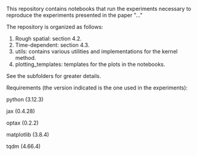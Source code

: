 This repository contains notebooks that run the experiments necessary to reproduce the experiments presented in the paper "..."

The repository is organized as follows:

1. Rough spatial: section 4.2.
2. Time-dependent: section 4.3.
3. utils: contains various utilities and implementations for the kernel method.
4. plotting_templates: templates for the plots in the notebooks.

See the subfolders for greater details. 

Requirements (the version indicated is the one used in the experiments):

python (3.12.3)

jax (0.4.28)

optax (0.2.2)

matplotlib (3.8.4)

tqdm (4.66.4)
